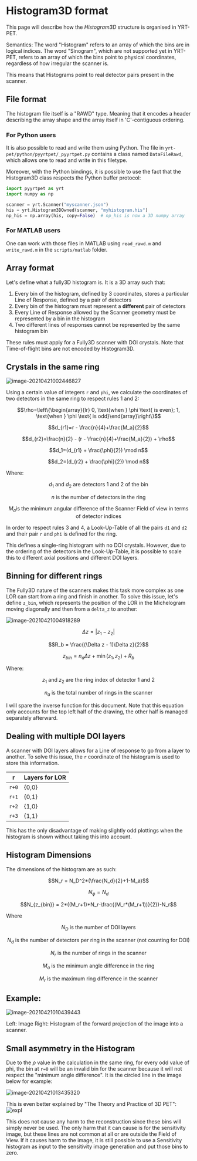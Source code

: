 # Histogram3D format

This page will describe how the *Histogram3D* structure is organised in YRT-PET.

Semantics: The word "Histogram" refers to an array of which the bins are in
logical indices. The word "Sinogram", which are not supported yet in YRT-PET,
refers to an array of which the bins point to physical coordinates, regardless
of how irregular the scanner is.

This means that Histograms point to real detector pairs present in the scanner.

## File format

The histogram file itself is a "RAWD" type. Meaning that it encodes a header
describing the array shape and
the array itself in 'C'-contiguous ordering.

### For Python users

It is also possible to read and write them using Python.
The file in `yrt-pet/python/pyyrtpet/_pyyrtpet.py` contains a class named
`DataFileRawd`, which allows one to read and write in this filetype.

Moreover, with the Python bindings, it is possible to use the fact that the
Histogram3D class respects the Python buffer protocol:

```python
import pyyrtpet as yrt
import numpy as np

scanner = yrt.Scanner("myscanner.json")
his = yrt.Histogram3DOwned(scanner, "myhistogram.his")
np_his = np.array(his, copy=False)  # np_his is now a 3D numpy array
```

### For MATLAB users

One can work with those files in MATLAB using `read_rawd.m` and `write_rawd.m`
in the `scripts/matlab` folder.

## Array format

Let's define what a fully3D histogram is. It is a 3D array such that:

1. Every bin of the histogram, defined by 3 coordinates, stores a particular
   Line of Response, defined by a pair of detectors
2. Every bin of the histogram must represent a **different** pair of detectors
3. Every Line of Response allowed by the Scanner geometry must be represented
   by a bin in the histogram
4. Two different lines of responses cannot be represented by the same histogram
   bin

These rules must apply for a Fully3D scanner with DOI crystals.
Note that Time-of-flight bins are not encoded by Histogram3D.

## Crystals in the same ring

![image-20210421002446827](https://i.imgur.com/Z6CvlwW.png)

Using a certain value of integers `r` and `phi`, we calculate the coordinates of
two detectors in the same ring to respect rules 1 and 2:

```math
\rho=\left\{\begin{array}{lr} 0, \text{when } \phi \text{ is even}; 1, \text{when } \phi \text{ is odd}\end{array}\right\}
```

```math
d_{r1}=r - \frac{n}{4}+\frac{M_a}{2}
```

```math
d_{r2}=\frac{n}{2} - (r - \frac{n}{4}+\frac{M_a}{2}) + \rho
```

```math
d_1=(d_{r1} + \frac{\phi}{2}) \mod n
```

```math
d_2=(d_{r2} + \frac{\phi}{2}) \mod n
```

Where:

```math
d_1 \text{ and } d_2 \text{ are detectors 1 and 2 of the bin}
```

```math
n \text{ is the number of detectors in the ring}
```

```math
M_a \text{is the minimum angular difference of the Scanner Field of view in terms of detector indices}
```

In order to respect rules 3 and 4, a Look-Up-Table of all the pairs
`d1` and `d2` and their pair `r` and `phi` is defined for the ring.

This defines a single-ring histogram with no DOI crystals.
However, due to the ordering of the detectors in the Look-Up-Table,
it is possible to scale this to different axial positions and different DOI
layers.

## Binning for different rings

The Fully3D nature of the scanners makes this task more complex as one LOR can
start from a ring and finish in another. To solve this issue, let's define
`z_bin`, which represents the position of the LOR in the Michelogram moving
diagonally and then from a `delta_z` to another:

![image-20210421004918289](https://i.imgur.com/XNMtT0H.png)

```math
\Delta z = |z_1-z_2|
```

```math
R_b = \frac{(\Delta z - 1)\Delta z}{2}
```

```math
z_{bin} = n_a\Delta z + \min(z_1,z_2) + R_b
```

Where:

```math
z_1 \text{ and } z_2 \text{ are the ring index of detector 1 and 2}
```

```math
n_a \text{ is the total number of rings in the scanner}
```

I will spare the inverse function for this document.
Note that this equation only accounts for the top left half of the drawing, the
other half is managed separately afterward.

## Dealing with multiple DOI layers

A scanner with DOI layers allows for a Line of response to go from a layer to
another. To solve this issue, the `r` coordinate of the histogram is used to store this
information.

| r     | Layers for LOR |
|-------|----------------|
| `r+0` | {0,0}          |
| `r+1` | {0,1}          |
| `r+2` | {1,0}          |
| `r+3` | {1,1}          |

This has the only disadvantage of making slightly odd plottings when the
histogram is shown without taking this into account.

## Histogram Dimensions

The dimensions of the histogram are as such:

```math
N_r = N_D^2*(\frac{N_d}{2}+1-M_a)
```

```math
N_{\phi} = N_d
```

```math
N_{z_{bin}} = 2*((M_r+1)*N_r-\frac{(M_r*(M_r+1))}{2})-N_r
```

Where

```math
N_D \text{ is the number of DOI layers}
```

```math
N_d \text{ is the number of detectors per ring in the scanner (not counting for DOI)}
```

```math
N_r \text{ is the number of rings in the scanner}
```

```math
M_a \text{ is the minimum angle difference in the ring}
```

```math
M_r \text{ is the maximum ring difference in the scanner}
```

## Example:

![image-20210421010439443](https://i.imgur.com/jCX1Gyr.png)

Left: Image
Right: Histogram of the forward projection of the image into a scanner.

## Small asymmetry in the Histogram

Due to the $\rho$ value in the calculation in the same ring, for every odd
value of phi, the bin at `r=0` will be an invalid bin for the scanner because
it will not respect the "minimum angle difference". It is the circled line in
the image below for example:

![image-20210421013435320](https://i.imgur.com/8r7Z9Tk.png)

This is even better explained by "The Theory and Practice of 3D PET":
![expl](https://i.imgur.com/PA6J2Lq.png)

This does not cause any harm to the reconstruction since these bins will simply
never be used. The only harm that it can cause is for the sensitivity
image, but these lines are not common at all or are outside the Field of View.
If it causes harm to the image, it is still possible to use a Sensitivity
histogram
as input to the sensitivity image generation and put those bins to zero.
